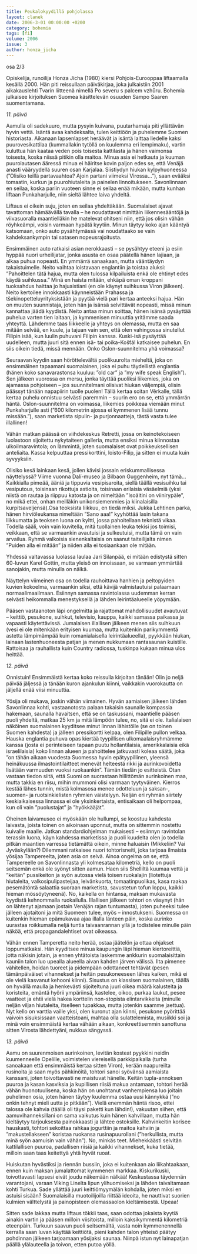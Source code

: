 ```yaml
---
title: Peukalokyydillä pohjolassa
layout: clanek
date: 2006-3-01 00:00:00 +0200
category: bohemia
tags: [fi]
volume: 2006
issue: 3
author: honza_jicha
---
```

osa 2/3

Opiskelija, runoilija Honza Jícha (1980) kiersi Pohjois-Eurooppaa liftaamalla kesällä 2000. Hän piti reissullaan päiväkirjaa, joka julkaistiin 2001 aikakauslehti Tvarin liitteenä nimellä Po severu s palcem vzhůru. Bohemia julkaisee kirjoituksen Suomea käsittelevän osuuden Sampo Saaren suomentamana.

*11. päivä*

Aamulla oli sadekuuro, mutta pysyin kuivana, puutarhamaja piti yllättävän hyvin vettä. Isäntä avaa kahdeksalta, tulen keittiöön ja puhelemme Suomen historiasta. Aikanaan lapsenlapset heräävät ja isäntä laittaa liedelle kaksi puurovesikattilaa (kummallakin tytöllä on kuulemma eri lempimaku), vartin kuluttua hän kaataa veden pois toisesta kattilasta ja hänen vaimonsa toisesta, koska niissä pitikin olla maitoa. Minua asia ei hetkauta ja kuuman puurolautasen ääressä minua ei häiritse kovin paljon edes se, että Venäjä anasti vääryydellä suuren osan Karjalaa. Siistiydyn hiukan kylpyhuoneessa (”Olisiko teillä partavaahtoa? Ajoin partani viimeksi Virossa…”), saan evääksi tomaatin, kurkun ja puurohiutaleita ja painelen linnoitukseen. Savonlinnaan en seilaa, koska pariin vuoteen sinne ei seilaa enää mikään, mutta kunhan liftaan Punkaharjulle, niin sieltä lähtee laiva yhdeltä. 

Liftaus ei oikein suju, joten en seilaa yhdeltäkään. Suomalaiset ajavat tavattoman hämäävällä tavalla – he noudattavat nimittäin liikennesääntöjä ja viivasuoralla maantielläkin he matelevat ohitseni niin, että jos olisin vähän röyhkeämpi, voisin varmaan hypätä kyytiin. Minun täytyy koko ajan kääntyä katsomaan, onko auto pysähtymässä vai noudattaako se vain kahdeksankympin tai satasen nopeusrajoitusta. 

Ensimmäinen auto ratkaisi asian nerokkaasti – se pysähtyy eteeni ja esiin hyppää nuori urheilijatar, jonka asusta en osaa päätellä hänen lajiaan, ja alkaa puhua nopeasti. En ymmärrä sanaakaan, mutta vääntäydyn takaistuimelle. Neito vaihtaa loistavaan englantiin ja toistaa aluksi: ”Pahoittelen tätä hajua, mutta olen tulossa kilpailuista enkä ole ehtinyt edes käydä suihkussa.” Minä en haista mitään, ehkäpä oman kroppani tuoksahdus haittaa jo hajuaistiani (en ole käynyt suihkussa Viron jälkeen). Neito kertoilee innokkaasti käynneistään Prahassa ja tšekinopetteluyrityksistään ja pyytää vielä pari kertaa anteeksi hajua. Hän on muuten suunnistaja, joten hän ja isänsä selvittävät nopeasti, missä minun kannattaa jäädä kyydistä. Neito antaa minun soittaa, hänen isänsä pysäyttää puhelua varten tien laitaan, ja kymmenisen minuuttia yritämme saada yhteyttä. Lähdemme taas liikkeelle ja yhteys on olemassa, mutta en saa mitään selvää, en kuule, ja tajuan vain sen, että olen vahingossa sinutellut Filipin isää, kun luulin puhuvani Filipin kanssa. Kuski-isä pysäyttää uudelleen, mutta juuri sitä ennen isä- tai poika-Košťál katkaisee puhelun. En siis oikein tiedä, missä mennään. Onko Oslon-suunnitelma yhä voimassa? 

Seuraavan kyydin saan höröttelevältä puolikuurolta mieheltä, joka on ensimmäinen tapaamani suomalainen, joka ei puhu täydellistä englantia (hänen koko sanavarastonsa kuuluu: ”old car” ja ”my wife speak English”). Sen jälkeen vuorossa on mersu, jonka täyttää puoliksi liikemies, joka on ajamassa pohjoiseen – jos suunnitelmani olisivat hiukan väljempiä, olisin päässyt tänään napapiirin tuolle puolen! Tällä kertaa soitan Věrkalle, tällä kertaa puhelu onnistuu selvästi paremmin – suurin ero on se, että ymmärrän häntä. Oslon-suunnitelma on voimassa, liikemies poikkeaa viemään minut Punkaharjulle asti (”600 kilometrin ajossa ei kymmenen lisää tunnu missään.”), saan marketista sipulin- ja purjonnaatteja, tästä vasta tulee illallinen! 

Vähän matkan päässä on viihdekeskus Retretti, jossa on keinotekoiseen luolastoon sijoitettu nykytaiteen galleria, mutta ensiksi minua kiinnostaa ulkoilmaravintola; on lämmintä, joten suomalaiset ovat poikkeuksellisen anteliaita. Kassa kelpuuttaa pressikorttini, loisto-Filip, ja sitten ei muuta kuin syvyyksiin. 

Olisiko kesä lainkaan kesä, jollen kävisi jossain eriskummallisessa näyttelyssä? Viime vuonna Dalí-museo ja Bilbaon Guggenheim, nyt tämä… Kaikkialla pimeää, ääniä ja tippuvia vesipisaroita, siellä täällä vesisuihku tai vesiputous, toisinaan rikottuja astioita, toisinaan erilaisia väsäelmiä (yksi niistä on rautaa ja riippuu katosta ja on nimeltään ”Isoäitini on viinirypäle”, no mikä ettei, onhan meilläkin unikonsiemenmies ja kiinalaisilla kurpitsaveljensä).Osa teoksista liikkuu, en tiedä miksi. Jukka Lehtinen parka, hänen hirviöleukansa nimeltään ”Sano aaa!” kyyhöttää lasin takana liikkumatta ja teoksen luona on kyltti, jossa pahoitellaan teknistä vikaa. Todella sääli, voin vain kuvitella, mitä tuollainen leuka tekisi jos toimisi, veikkaan, että se varmaankin avautuisi ja sulkeutuisi, mutta tämä on vain arvailua. Ryhmä valkoisia sienenkaltaisia on saanut taiteilijalta nimen ”Puiden alla ei mitään” ja niiden alla ei tosiaankaan ole mitään.  

Yhdessä valtavassa luolassa laulaa Jari Silanpää, ei mitään edistystä sitten 60-luvun Karel Gottin, mutta yleisö on innoissaan, se varmaan ymmärtää sanojakin, mutta minulla on nälkä. 

Näyttelyn viimeinen osa on todella rauhoittava hanhien ja peltopyiden kuvien kokoelma, varmaankin siksi, että kävijä valmistautuisi palaamaan normaalimaailmaan. Esiinnyn samassa ravintolassa uudemman kerran selvästi heikommalla menestyksellä ja lähden leirintäalueelle yöpymään. 

Pääsen vastaanoton läpi ongelmitta ja rajattomat mahdollisuudet avautuvat – keittiö, pesukone, suihkut, televisio, kauppa, kaikki samassa paikassa ja vapaasti käytettävissä. Jumalaisen illallisen jälkeen menen siis suihkuun (vesi ei ole mitenkään erityisen kuumaa, mutta kuitenkin parikymmentä astetta lämpimämpää kuin romanialaisella leirintäalueella), pyykkään hiukan, lainaan lastenhuoneesta patjan ja menen nukkumaan rantasaunan kuistille. Rattoisaa ja rauhallista kuin Country radiossa, tuskinpa kukaan minua ulos heittää. 

*12. päivä*

Onnistuin! Ensimmäistä kertaa koko reissulla kirjoitan tänään! Olin jo neljä päivää jäljessä ja tänään kuron ajankulun kiinni, vaikkakin vuorokautta on jäljellä enää viisi minuuttia. 

Yösija oli mukava, joskin vähän viimainen. Hyvän aamiaisen jälkeen lähden Savonlinnaa kohti, vastaanotosta palaan takaisin saunalle kompassia hakemaan, saunalla havaitsen, että se on taskussani, maantielle pääsen puoli yhdeltä, matkaa 25 km ja mitä lämpöön tulee, no, sitä ei ole. Italialaisen näköinen suomalainen kyyditsee minut linnan lähistölle (se on toinen Suomen kahdesta) ja jälleen pressikortti kelpaa, olen Filipille pullon velkaa. Hauska englantia puhuva opas kiertää tyypillisen ulkomaalaisryhmämme kanssa (josta ei perinteiseen tapaan puutu hollantilaisia, amerikkalaisia eikä israelilaisia) koko linnan alueen ja pahoittelee jatkuvasti koleaa säätä, joka ”on tähän aikaan vuodesta Suomessa hyvin epätyypillinen, yleensä heinäkuussa ilmastointilaitteet menevät helteestä rikki ja aurinkovoidetta lisätään varmuuden vuoksi ruokaankin”. Tämän tiedän jo esitteistä. Otan vastaan tiedon siitä, että Suomi on suorastaan hillittömän aurinkoinen maa, mutta takkia en riisu, mihin mummoni olisi varmaan tyytyväinen. Kierros kestää lähes tunnin, mistä kolmasosa menee odotteluun ja saksan-, suomen- ja ruotsinkielisten ryhmien väistelyyn. Neljän eri ryhmän siirtely keskiaikaisessa linnassa ei ole yksinkertaista, entisaikaan oli helpompaa, kun oli vain ”puolustajat” ja ”hyökkääjät”.  

Oheinen laivamuseo ei myöskään ole hullumpi, se koostuu kahdesta laivasta, joista toinen on aikoinaan uponnut, mutta on sittemmin nostettu kuivalle maalle. Jatkan standardiohjelman mukaisesti – esiinnyn ravintolan terassin luona, käyn kahdessa marketissa ja puoli kuudelta olen jo todella pitkän maantien varressa tietämättä oikein, minne haluaisin (Mikkeliin? Vai Jyväskylään?) Dilemmani ratkaisee nuori tohtorisneiti, joka tarjoaa ilmaista yösijaa Tampereelta, joten asia on selvä. Ainoa ongelma on se, että Tampereelle on Savonlinnasta yli kolmesataa kilometriä, kello on puoli seitsemän enkä ole syönyt sitten aamun. Haen siis Shelliltä kuumaa vettä ja ”keitän” pussikeiton ja syön autossa vielä toisen ruokalajin (liotettuja hiutaleita, valkosipulipasteijaa, leivänkuorta, tomaatinpuolikas, kasa raakaa pesemätöntä salaattia suoraan marketista, savustetun tofun loppu, kaikki hieman mössöytyneenä). No, kaikella on hintansa, maksan mukavasta kyydistä kehnommalla ruokailulla. Illallisen jälkeen tohtori on väsynyt (hän on lähtenyt ajamaan jostain Venäjän rajan tuntumasta), joten puheeksi tulee jälleen ajotaitoni ja mitä Suomeen tulee, myös – innostukseni. Suomessa on kuitenkin hieman epämukavaa ajaa illalla länteen päin, koska aurinko uurastaa roikkumalla neljä tuntia taivaanrannan yllä ja todistelee minulle päin näköä, että propagandalehtiset ovat oikeassa. 

Vähän ennen Tamperetta neito herää, ostaa jäätelön ja ottaa ohjakset loppumatkaksi. Hän kyyditsee minua kaupungin läpi hieman kiertoreittiä, jotta näkisin jotain, ja ennen yhtätoista laskemme ankkurin suomalaisittain kauniin talon luo upealla alueella aivan kahden järven välissä. Ilta pimenee vähitellen, hoidan tuoreet ja pidempään odottaneet tehtävät (pesen tämänpäiväiset vihannekset ja heitän pesukoneeseen lähes kaiken, mikä ei ole vielä kasvanut kehooni kiinni). Sisustus on klassisen suomalainen, täällä on hyvällä maulla ja henkevästi sijoiteltuna juuri oikea määrä kalusteita ja koristeita, emäntä hyörii ympäriinsä, kastelee, oikoo, purkaa laukut, pesee vaatteet ja ehtii vielä hakea korttelin non-stopista elintarvikkeita (minulle neljän viljan hiutaleita, itselleen tupakkaa, mutta jotenkin saamme jaettua). 
Nyt kello on varttia vaille yksi, olen kuronut ajan kiinni, pesukone pyörittää vaivoin sisuksissaan vaatteistoani, mahtaa olla sulattelemista, musiikki soi ja minä voin ensimmäistä kertaa vähään aikaan, konkreettisemmin sanottuna sitten Virosta lähdettyäni, nukkua sängyssä.  

*13. päivä*

Aamu on suurenmoisen aurinkoinen, levitän kosteat pyykkini neidin kuumenneelle Opelille, voimistelen viereisellä parkkipaikalla (turha sanoakaan että ensimmäistä kertaa sitten Viron), kerään naapureilta rusinoita ja saan myös pähkinöitä, tohtori sanoi syövänsä aamiaista kanssani, joten toivottavasti ne maistuvat hänelle. Keitän tupla-annoksen puuroa ja kasan kasviksia ja kupillisen riisiä makua antamaan, tohtori herää vähän huonotuulisena, koska hän on unohtanut vanhempiensa luo joitain puhelimen osia, joten hänen täytyy kuulemma ostaa uusi kännykkä (”no onkin tehnyt mieli uutta jo pitkään”). Vielä enemmän häntä risoo, ettei talossa ole kahvia (täällä oli täysi paketti kun lähdin!), vakuutan siihen, että aamuvihanneksillani on sama vaikutus kuin hänen kahvillaan, mutta hän kieltäytyy tarjouksesta painokkaasti ja lähtee ostoksille. Kahvinkeitin korisee hauskasti, tohtori sekoittaa rahkaa jogurttiin ja maitoa kahviin ja ”makustellakseen” koristaa ruokansa rusinapuurollani (”herkullista, mutta minä syön aamuisin vain vähän”). No, minkäs teet. Miehekkäästi selvitän kattilallisen puuroa, padallisen riisiä ja kaikki vihannekset, kuka tietää, milloin saan taas keitettyä yhtä hyvät ruoat. 

Huiskutan hyvästiksi ja riennän bussiin, joka ei kuitenkaan aio liikahtaakaan, ennen kuin maksan jumalattomat kymmenen markkaa. Kiskurikuski, toivottavasti lapsesi eivät joudu näkemään nälkää! Keskustassa täydennän varantojani, varaan Viking Linelta lipun ylihuomiseksi ja lähden taivaltamaan kohti Turkua. Sade yllättää juuri keittiömyymälän kohdalla, joten miksi en astuisi sisään? Suomalaisilla muotoilijoilla riittää ideoita, he nauttivat suorien kulmien välttelystä ja painopisteen olemassaolon kieltämisestä. Upeaa! 

Sitten sade lakkaa mutta liftaus tökkii taas, saan odottaa jokaista kyytiä ainakin vartin ja pääsen milloin viisitoista, milloin kaksikymmentä kilometriä eteenpäin. Turkuun saavun puoli seitsemältä, vasta noin kymmenennellä kerralla saan luvan käyttää keittiötä, pieni kahden talon yhteisö päätyy pohdinnan jälkeen tarjoamaan yösijaksi saunaa. Niinpä istun nyt lainapatjan päällä ylälauteella ja toivon, etten putoa yöllä. 